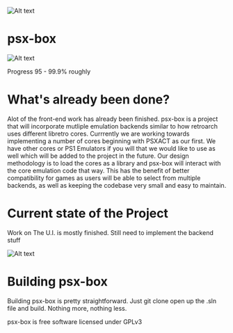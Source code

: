   ![Alt text](  https://travis-ci.org/travis-ci/travis-web.svg?branch=master )
# psx-box



![Alt text](  http://i.imgur.com/mkp3JJb.jpg "psx-box")

Progress 95 - 99.9% roughly
 

# What's already been done?

Alot of the front-end work has already been finished. psx-box is a project that will
incorporate mutliple emulation backends similar to how retroarch uses different
libretro cores. Currrently we are working towards implementing a number of cores
beginning with PSXACT as our first. We have other cores or PS1 Emulators if you will
that we would like to use as well which will be added to the project in the future.
Our design methodology is to load the cores as a library and psx-box will interact 
with the core emulation code that way. This has the benefit of better compatibility 
for games as users will be able to select from multiple backends, as well as keeping
the codebase very small and easy to maintain.


# Current state of the Project

Work on The U.I. is mostly finished. Still need to implement the backend stuff

![Alt text](  http://i.imgur.com/2ONDlMw.png "psx-box")



# Building psx-box

Building psx-box is pretty straightforward. Just git clone open up the .sln file
and build. Nothing more, nothing less.


psx-box is free software licensed under GPLv3





